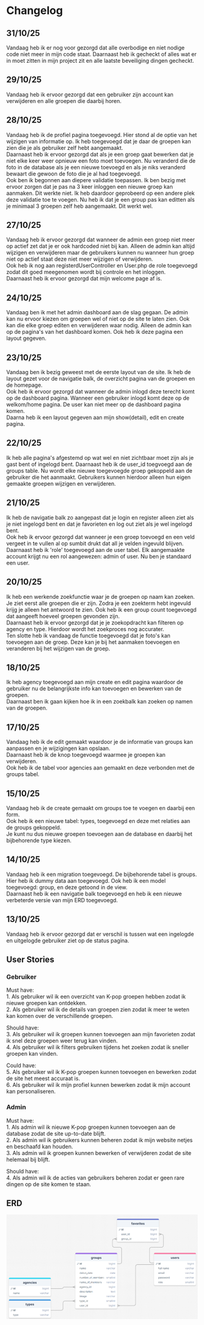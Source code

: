 # Changelog

## 31/10/25

Vandaag heb ik er nog voor gezorgd dat alle overbodige en niet nodige code niet meer in mijn code staat. Daarnaast heb
ik gecheckt of alles wat er in moet zitten in mijn project zit en alle laatste beveiliging dingen gecheckt.

## 29/10/25

Vandaag heb ik ervoor gezorgd dat een gebruiker zijn account kan verwijderen en alle groepen die daarbij horen.

## 28/10/25

Vandaag heb ik de profiel pagina toegevoegd. Hier stond al de optie van het wijzigen van informatie op. Ik heb
toegevoegd dat je daar de groepen kan zien die je als gebruiker zelf hebt aangemaakt. <br>
Daarnaast heb ik ervoor gezorgd dat als je een groep gaat bewerken dat je niet elke keer weer opnieuw een foto moet
toevoegen. Nu veranderd die de foto in de database als je een nieuwe toevoegd en als je niks veranderd bewaart die
gewoon de foto die je al had toegevoegd.<br>
Ook ben ik begonnen aan diepere validatie toepassen. Ik ben bezig met ervoor zorgen dat je pas na 3 keer inloggen een
nieuwe groep kan aanmaken. Dit werkte niet. Ik heb daardoor geprobeerd op een andere plek deze validatie toe te voegen.
Nu heb ik dat je een group pas kan editten als je minimaal 3 groepen zelf heb aangemaakt. Dit werkt wel.

## 27/10/25

Vandaag heb ik ervoor gezorgd dat wanneer de admin een groep niet meer op actief zet dat je er ook hardcoded niet bij
kan. Alleen de admin kan altijd wijzigen en verwijderen maar de gebruikers kunnen nu wanneer hun groep niet op actief
staat deze niet meer wijzigen of verwijderen. <br>
Ook heb ik nog aan registerdUserController en User.php de role toegevoegd zodat dit goed meegenomen wordt bij controle
en het inloggen.<br>
Daarnaast heb ik ervoor gezorgd dat mijn welcome page af is.

## 24/10/25

Vandaag ben ik met het admin dashboard aan de slag gegaan. De admin kan nu ervoor kiezen om groepen wel of niet op de
site te laten zien. Ook kan die elke groep editen en verwijderen waar nodig. Alleen de admin kan op de pagina's van het
dashboard komen. Ook heb ik deze pagina een layout gegeven.

## 23/10/25

Vandaag ben ik bezig geweest met de eerste layout van de site. Ik heb de layout gezet voor de navigatie balk, de
overzicht pagina van de groepen en de homepage.<br>
Ook heb ik ervoor gezorgd dat wanneer de admin inlogd deze terecht komt op de dashboard pagina. Wanneer een gebruiker
inlogd komt deze op de welkom/home pagina. De user kan niet meer op de dashboard pagina komen. <br>
Daarna heb ik een layout gegeven aan mijn show(detail), edit en create pagina.

## 22/10/25

Ik heb alle pagina's afgestemd op wat wel en niet zichtbaar moet zijn als je gast bent of ingelogd bent. Daarnaast heb
ik de user_id toegvoegd aan de groups table. Nu wordt elke nieuwe toegevoegde groep gekoppeld aan de gebruiker die het
aanmaakt. Gebruikers kunnen hierdoor alleen hun eigen gemaakte groepen wijzigen en verwijderen.

## 21/10/25

Ik heb de navigatie balk zo aangepast dat je login en register alleen ziet als je niet ingelogd bent en dat je
favorieten en log out ziet als je wel ingelogd bent. <br>
Ook heb ik ervoor gezorgd dat wanneer je een groep toevoegd en een veld vergeet in te vullen al op sumbit drukt dat all
je velden ingevuld blijven. <br>
Daarnaast heb ik 'role' toegevoegd aan de user tabel. Elk aangemaakte account krijgt nu een rol aangewezen: admin of
user. Nu ben je standaard een user.

## 20/10/25

Ik heb een werkende zoekfunctie waar je de groepen op naam kan zoeken. <br>
Je ziet eerst alle groepen die er zijn. Zodra je een zoekterm hebt ingevuld krijg je alleen het antwoord te zien. Ook
heb ik een group count toegevoegd dat aangeeft hoeveel groepen gevonden zijn.<br>
Daarnaast heb ik ervoor gezorgd dat je je zoekopdracht kan filteren op agency en type. Hierdoor wordt het zoekproces nog
accurater. <br>
Ten slotte heb ik vandaag de functie toegevoegd dat je foto's kan toevoegen aan de groep. Deze kan je bij het aanmaken
toevoegen en veranderen bij het wijzigen van de groep.

## 18/10/25

Ik heb agency toegevoegd aan mijn create en edit pagina waardoor de gebruiker nu de belangrijkste info kan toevoegen en
bewerken van de groepen. <br>
Daarnaast ben ik gaan kijken hoe ik in een zoekbalk kan zoeken op namen van de groepen.

## 17/10/25

Vandaag heb ik de edit gemaakt waardoor je de informatie van groups kan aanpassen en je wijzigingen kan opslaan. <br>
Daarnaast heb ik de knop toegevoegd waarmee je groepen kan verwijderen. <br>
Ook heb ik de tabel voor agencies aan gemaakt en deze verbonden met de groups tabel.

## 15/10/25

Vandaag heb ik de create gemaakt om groups toe te voegen en daarbij een form. <br>
Ook heb ik een nieuwe tabel: types, toegevoegd en deze met relaties aan de groups gekoppeld. <br>
Je kunt nu dus nieuwe groepen toevoegen aan de database en daarbij het bijbehorende type kiezen.

## 14/10/25

Vandaag heb ik een migration toegevoegd. De bijbehorende tabel is groups. Hier heb ik dummy data aan toegevoegd.
Ook heb ik een model toegevoegd: group, en deze getoond in de view.<br>
Daarnaast heb ik een navigatie balk toegevoegd en heb ik een nieuwe verbeterde versie van mijn ERD toegevoegd.

## 13/10/25

Vandaag heb ik ervoor gezorgd dat er verschil is tussen wat een ingelogde en uitgelogde gebruiker ziet op de status
pagina.

## User Stories

### Gebruiker <br>

Must have:
<br> 1. Als gebruiker wil ik een overzicht van K-pop groepen hebben zodat ik nieuwe groepen kan ontdekken.
<br> 2. Als gebruiker wil ik de details van groepen zien zodat ik meer te weten kan komen over de verschillende groepen.

Should have:
<br> 3. Als gebruiker wil ik groepen kunnen toevoegen aan mijn favorieten zodat ik snel deze groepen weer terug kan
vinden.
<br> 4. Als gebruiker wil ik filters gebruiken tijdens het zoeken zodat ik sneller groepen kan vinden.

Could have:
<br> 5. Als gebruiker wil ik K-pop groepen kunnen toevoegen en bewerken zodat de site het meest accuraat is.
<br> 6. Als gebruiker wil ik mijn profiel kunnen bewerken zodat ik mijn account kan personaliseren.

### Admin <br>

Must have:
<br> 1. Als admin wil ik nieuwe K-pop groepen kunnen toevoegen aan de database zodat de site up-to-date blijft.
<br> 2. Als admin wil ik gebruikers kunnen beheren zodat ik mijn website netjes en beschaafd kan houden.
<br> 3. Als admin wil ik groepen kunnen bewerken of verwijderen zodat de site helemaal bij blijft.

Should have:
<br> 4. Als admin wil ik de acties van gebruikers beheren zodat er geen rare dingen op de site komen te staan.

## ERD

![ERD.png](images/ERD.png)
